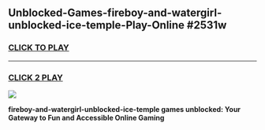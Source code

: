 
## Unblocked-Games-fireboy-and-watergirl-unblocked-ice-temple-Play-Online #2531w
<h3>
<a href="https://news.freeplayer.one?title=fireboy-and-watergirl-unblocked-ice-temple&ref=3">CLICK TO PLAY</a></h3>
<hr>

<h3>
<a href="https://news.freeplayer.one?title=fireboy-and-watergirl-unblocked-ice-temple&ref=3">CLICK 2 PLAY</a>
  
</h3>

<a href="https://news.freeplayer.one?title=fireboy-and-watergirl-unblocked-ice-temple&ref=3"><img src="https://clearcache.store/games.png"></a>


**fireboy-and-watergirl-unblocked-ice-temple games unblocked: Your Gateway to Fun and Accessible Online Gaming**
